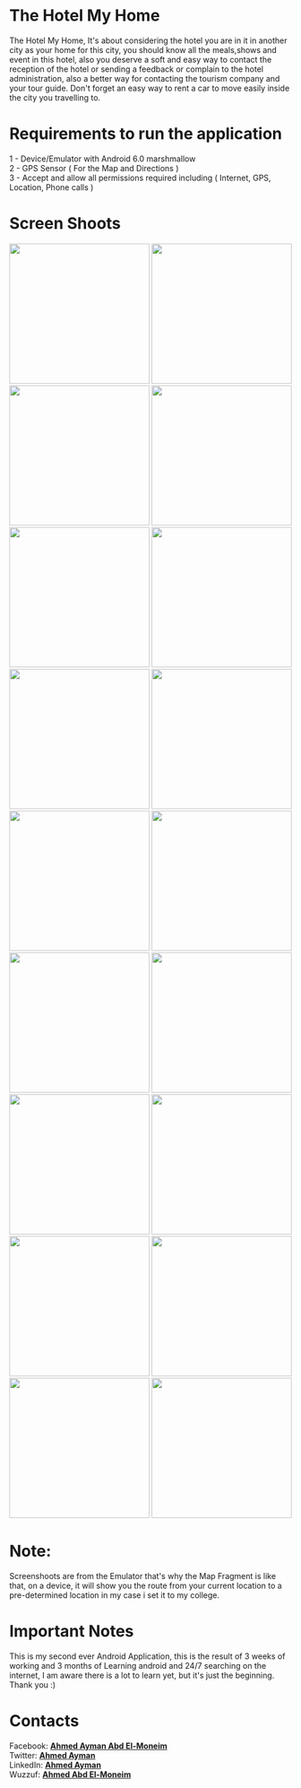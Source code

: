 # The Hotel My Home
The Hotel My Home, It's about considering the hotel you are in it in another city as your home for this city, you should know all the meals,shows and event in this hotel, also you deserve a soft and easy way to contact the reception of the hotel or sending a feedback or complain to the hotel administration, also a better way for contacting the tourism company and your tour guide.
Don't forget an easy way to rent a car to move easily inside the city you travelling to.
# Requirements to run the application
1 - Device/Emulator with Android 6.0 marshmallow <br>
2 - GPS Sensor ( For the Map and Directions ) <br>
3 - Accept and allow all permissions required including ( Internet, GPS, Location, Phone calls )
# Screen Shoots
<p align="left">
  <img src="https://i.imgur.com/GSibXr6.png" width="250"/>
  <img src="https://i.imgur.com/2mWYE3F.png" width="250"/>
  <img src="https://i.imgur.com/p5MwZey.png" width="250"/> 
  <img src="https://i.imgur.com/b4emmeT.png" width="250"/>
  <img src="https://i.imgur.com/dboTZOW.png" width="250"/>
  <img src="https://i.imgur.com/IcaW94C.png" width="250"/> 
  <img src="https://i.imgur.com/V3XIRzi.png" width="250"/> 
  
  <img src="https://i.imgur.com/NQDpWCF.png" width="250"/>
  <img src="https://i.imgur.com/EUGyMAZ.png" width="250"/>
  <img src="https://i.imgur.com/AndoAu5.png" width="250"/>
  <img src="https://i.imgur.com/XoAS3RF.png" width="250"/>
  
  <img src="https://i.imgur.com/66vltYc.png" width="250"/>
  <img src="https://i.imgur.com/BAPUO69.png" width="250"/>
  <img src="https://i.imgur.com/cFv6tv7.png" width="250"/>
  <img src="https://i.imgur.com/xuyUfyE.png" width="250"/>
  
  
  <img src="https://i.imgur.com/pc0OL4J.png" width="250"/>
  <img src="https://i.imgur.com/GW3xd0L.png" width="250"/>
  <img src="https://i.imgur.com/OUUl851.png" width="250"/>
</p>

# Note:
Screenshoots are from the Emulator that's why the Map Fragment is like that, on a device, it will show you the route from your current location to a pre-determined location in my case i set it to my college.

# Important Notes

This is my second ever Android Application, this is the result of 3 weeks of working and 3 months of Learning android and 24/7 searching on the internet, I am aware there is a lot to learn yet, but it's just the beginning. Thank you :)

# Contacts

Facebook: <b><a href="https://www.facebook.com/a.ayman1996">        Ahmed Ayman Abd El-Moneim</a></b></br>
Twitter:  <b><a href="https://twitter.com/A_Hufflepuffer">          Ahmed Ayman </a></b></br>
LinkedIn: <b><a href="https://www.linkedin.com/in/ahmedayman1996/"> Ahmed Ayman </a></b></br>
Wuzzuf: <b><a href="https://wuzzuf.net/me/AhmedA2305">              Ahmed Abd El-Moneim </a></b></br>
